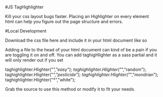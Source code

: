 #JS TagHighlighter

Kill your css layout bugs faster.
Placing an Highlighter on every element html can help you figure out the page structure and errors.


#Local Development

Download  the css file here   and include it in your html document like so

 <script src="taghighlighter.js"></script>

Adding a file to the head of your html document can kind of be a pain if you are toggling it on and off. You can add taghigHlighter as a sass partial and it will only render out if you set


taghighlighter.Hlighter("*","easy");
taghighlighter.Hlighter("*","random");   
taghighlighter.Hlighter("*","pesticide"); 
taghighlighter.Hlighter("*","mondrian");
taghighlighter.Hlighter("*","white");

  


 Grab the source   to use this method or modify it to fit your needs. 
